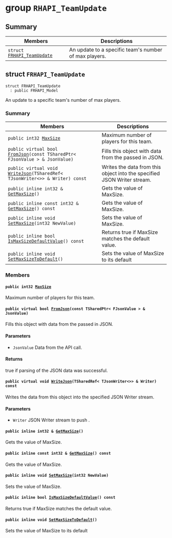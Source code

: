 # group `RHAPI_TeamUpdate` <a id="group__RHAPI__TeamUpdate"></a>

## Summary

 Members                        | Descriptions                                
--------------------------------|---------------------------------------------
`struct `[`FRHAPI_TeamUpdate`](#structFRHAPI__TeamUpdate) | An update to a specific team&#39;s number of max players.

## struct `FRHAPI_TeamUpdate` <a id="structFRHAPI__TeamUpdate"></a>

```
struct FRHAPI_TeamUpdate
  : public FRHAPI_Model
```

An update to a specific team&#39;s number of max players.

### Summary

 Members                        | Descriptions                                
--------------------------------|---------------------------------------------
`public int32 `[`MaxSize`](#structFRHAPI__TeamUpdate_1a3c25e80c265f99a87d6506894dcaf8d0) | Maximum number of players for this team.
`public virtual bool `[`FromJson`](#structFRHAPI__TeamUpdate_1a2c2bdbc0429940e29fafa91d6329bb4f)`(const TSharedPtr< FJsonValue > & JsonValue)` | Fills this object with data from the passed in JSON.
`public virtual void `[`WriteJson`](#structFRHAPI__TeamUpdate_1ac21d2abf6d99a2bcb37767f67ac00c95)`(TSharedRef< TJsonWriter<>> & Writer) const` | Writes the data from this object into the specified JSON Writer stream.
`public inline int32 & `[`GetMaxSize`](#structFRHAPI__TeamUpdate_1ac2e62105e97448f0c93a5025bf0b8bee)`()` | Gets the value of MaxSize.
`public inline const int32 & `[`GetMaxSize`](#structFRHAPI__TeamUpdate_1a6be90147d0c10713c202b04ee6b28705)`() const` | Gets the value of MaxSize.
`public inline void `[`SetMaxSize`](#structFRHAPI__TeamUpdate_1a8d430eebc3137a5c538e4f591b6b727e)`(int32 NewValue)` | Sets the value of MaxSize.
`public inline bool `[`IsMaxSizeDefaultValue`](#structFRHAPI__TeamUpdate_1aa8b9fad5404e4a3e396c566a2027357a)`() const` | Returns true if MaxSize matches the default value.
`public inline void `[`SetMaxSizeToDefault`](#structFRHAPI__TeamUpdate_1ae7fd780e7a53bfee856cb41cadbc4049)`()` | Sets the value of MaxSize to its default

### Members

#### `public int32 `[`MaxSize`](#structFRHAPI__TeamUpdate_1a3c25e80c265f99a87d6506894dcaf8d0) <a id="structFRHAPI__TeamUpdate_1a3c25e80c265f99a87d6506894dcaf8d0"></a>

Maximum number of players for this team.

#### `public virtual bool `[`FromJson`](#structFRHAPI__TeamUpdate_1a2c2bdbc0429940e29fafa91d6329bb4f)`(const TSharedPtr< FJsonValue > & JsonValue)` <a id="structFRHAPI__TeamUpdate_1a2c2bdbc0429940e29fafa91d6329bb4f"></a>

Fills this object with data from the passed in JSON.

#### Parameters
* `JsonValue` Data from the API call.

#### Returns
true if parsing of the JSON data was successful.

#### `public virtual void `[`WriteJson`](#structFRHAPI__TeamUpdate_1ac21d2abf6d99a2bcb37767f67ac00c95)`(TSharedRef< TJsonWriter<>> & Writer) const` <a id="structFRHAPI__TeamUpdate_1ac21d2abf6d99a2bcb37767f67ac00c95"></a>

Writes the data from this object into the specified JSON Writer stream.

#### Parameters
* `Writer` JSON Writer stream to push .

#### `public inline int32 & `[`GetMaxSize`](#structFRHAPI__TeamUpdate_1ac2e62105e97448f0c93a5025bf0b8bee)`()` <a id="structFRHAPI__TeamUpdate_1ac2e62105e97448f0c93a5025bf0b8bee"></a>

Gets the value of MaxSize.

#### `public inline const int32 & `[`GetMaxSize`](#structFRHAPI__TeamUpdate_1a6be90147d0c10713c202b04ee6b28705)`() const` <a id="structFRHAPI__TeamUpdate_1a6be90147d0c10713c202b04ee6b28705"></a>

Gets the value of MaxSize.

#### `public inline void `[`SetMaxSize`](#structFRHAPI__TeamUpdate_1a8d430eebc3137a5c538e4f591b6b727e)`(int32 NewValue)` <a id="structFRHAPI__TeamUpdate_1a8d430eebc3137a5c538e4f591b6b727e"></a>

Sets the value of MaxSize.

#### `public inline bool `[`IsMaxSizeDefaultValue`](#structFRHAPI__TeamUpdate_1aa8b9fad5404e4a3e396c566a2027357a)`() const` <a id="structFRHAPI__TeamUpdate_1aa8b9fad5404e4a3e396c566a2027357a"></a>

Returns true if MaxSize matches the default value.

#### `public inline void `[`SetMaxSizeToDefault`](#structFRHAPI__TeamUpdate_1ae7fd780e7a53bfee856cb41cadbc4049)`()` <a id="structFRHAPI__TeamUpdate_1ae7fd780e7a53bfee856cb41cadbc4049"></a>

Sets the value of MaxSize to its default

